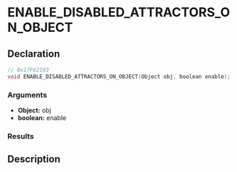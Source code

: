 # ENABLE_DISABLED_ATTRACTORS_ON_OBJECT

## Declaration
```cpp
// 0x17F62193
void ENABLE_DISABLED_ATTRACTORS_ON_OBJECT(Object obj, boolean enable);
```

### Arguments
- **Object:** obj
- **boolean:** enable

### Results

## Description
